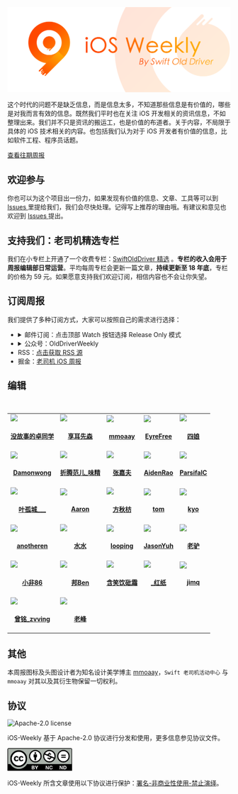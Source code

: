 ![](/assets/ios-weekly.png)

这个时代的问题不是缺乏信息，而是信息太多，不知道那些信息是有价值的，哪些是对我而言有效的信息。既然我们平时也在关注 iOS 开发相关的资讯信息，不如整理出来。我们并不只是资讯的搬运工，也是价值的布道者。关于内容，不局限于具体的 iOS 技术相关的内容。也包括我们认为对于 iOS 开发者有价值的信息，比如软件工程、程序员话题。

[查看往期周报](https://github.com/SwiftOldDriver/iOS-Weekly/releases)

## 欢迎参与

你也可以为这个项目出一份力，如果发现有价值的信息、文章、工具等可以到 [Issues ](https://github.com/SwiftOldDriver/iOS-Weekly/issues) 里提给我们，我们会尽快处理。记得写上推荐的理由哦。有建议和意见也欢迎到 [Issues ](https://github.com/SwiftOldDriver/iOS-Weekly/issues) 提出。

## 支持我们：老司机精选专栏

我们在小专栏上开通了一个收费专栏：[SwiftOldDriver 精选](https://xiaozhuanlan.com/olddriver-selection) 。**专栏的收入会用于周报编辑部日常运营**。平均每周专栏会更新一篇文章，**持续更新至 18 年底**，专栏的价格为 59 元。如果愿意支持我们欢迎订阅，相信内容也不会让你失望。

## 订阅周报

我们提供了多种订阅方式，大家可以按照自己的需求进行选择：

- <details><summary>邮件订阅：点击顶部 Watch 按钮选择 Release Only 模式</summary><p><img src="/assets/release_only.png" alt style="max-width=100%;"></p></details>
- <details><summary>公众号：OldDriverWeekly</summary><p><img src="/assets/qrcode_for_wechat.jpg" alt style="max-width=100%;"></p></details>
- RSS：[点击获取 RSS 源](https://github.com/SwiftOldDriver/iOS-Weekly/releases.atom)
- 掘金：[老司机 iOS 周报](https://juejin.im/user/5a52075e6fb9a01c9d31b107/posts)

## 编辑

<table id='team'><tr><td id='lacklock'><a href='https://github.com/lacklock'><img src='https://github.com/lacklock.png?size=274'></a><h4 align='center'><a href='https://weibo.com/u/1926303682'>没故事的卓同学</a></h4></td><td id='iblacksun'><a href='https://github.com/iblacksun'><img src='https://github.com/iblacksun.png?size=274'></a><h4 align='center'><a href='https://weibo.com/iblacksun'>享耳先森</a></h4></td><td id='mmoaay'><a href='https://github.com/mmoaay'><img src='https://github.com/mmoaay.png?size=274'></a><h4 align='center'><a href='https://weibo.com/smmoaay'>mmoaay</a></h4></td><td id='EyreFree'><a href='https://github.com/EyreFree'><img src='https://github.com/EyreFree.png?size=274'></a><h4 align='center'><a href='https://weibo.com/eyrefree777'>EyreFree</a></h4></td><td id='kemchenj'><a href='https://github.com/kemchenj'><img src='https://github.com/kemchenj.png?size=274'></a><h4 align='center'><a href='https://twitter.com/kemchenj'>四娘</a></h4></td></tr><tr><td id='Damonvvong'><a href='https://github.com/Damonvvong'><img src='https://github.com/Damonvvong.png?size=274'></a><h4 align='center'><a href='https://weibo.com/damonone'>Damonwong</a></h4></td><td id='awhisper'><a href='https://github.com/awhisper'><img src='https://github.com/awhisper.png?size=274'></a><h4 align='center'><a href='https://weibo.com/agvicking'>折腾范儿_味精</a></h4></td><td id='josephchang10'><a href='https://github.com/josephchang10'><img src='https://github.com/josephchang10.png?size=274'></a><h4 align='center'><a href='https://weibo.com/u/2949394297'>张嘉夫</a></h4></td><td id='raozhizhen'><a href='https://github.com/raozhizhen'><img src='https://github.com/raozhizhen.png?size=274'></a><h4 align='center'><a href='https://weibo.com/AidenRao'>AidenRao</a></h4></td><td id='ParsifalC'><a href='https://github.com/ParsifalC'><img src='https://github.com/ParsifalC.png?size=274'></a><h4 align='center'><a href='https://weibo.com/parsifalchang'>ParsifalC</a></h4></td></tr><tr><td id='zangqilong198812'><a href='https://github.com/zangqilong198812'><img src='https://github.com/zangqilong198812.png?size=274'></a><h4 align='center'><a href='https://weibo.com/u/1438670852'>叶孤城___</a></h4></td><td id='Aaron'><a href='https://github.com/aaaron7'><img src="https://github.com/aaaron7.png?size=274" width="274" /></a><h4 align='center'><a href='https://weibo.com/aaaron7'>Aaron</a></h4></td><td id='Mango'><a href='https://github.com/100mango'><img src="https://github.com/100mango.png?size=274" width="274" /></a><h4 align='center'><a href='https://weibo.com/100mango'>方秋枋</a></h4></td> ​ <td id='tom'><a href='https://github.com/tom510230'><img src="https://github.com/tom510230.png?size=274" width="274" /></a><h4 align='center'><a href='https://xiaozhuanlan.com/u/6682065345'>tom</a></h4></td> ​ <td id='kyo'><a href='https://github.com/KyoLi'><img src="https://github.com/KyoLi.png?size=274" width="274" /></a><h4 align='center'><a href='https://github.com/KyoLi'>kyo</a></h4></td></tr><tr><td id='anotheren'><a href='https://github.com/anotheren'><img src='https://github.com/anotheren.png?size=274'></a><h4 align='center'><a href='https://anotheren.com'>anotheren</a></h4></td><td id='shui'><a href='https://github.com/waterXu'><img src="https://github.com/waterXu.png?size=274" width="274" /></a><h4 align='center'><a href='https://www.xuyanlan.com'>水水</a></h4></td><td id='looping'><a href='https://github.com/looping'><img src="https://github.com/looping.png?size=274" width="274" /></a><h4 align='center'><a href='https://github.com/looping'>looping</a></h4></td> ​ <td id='Jason'><a href='https://github.com/yxztj'><img src="https://github.com/yxztj.png?size=274" width="274" /></a><h4 align='center'><a href='https://weibo.com/jasonyuh'>JasonYuh</a></h4></td> ​ <td id='olddonkey'><a href='https://weibo.com/u/6090610445'><img src="https://github.com/olddonkey.png?size=274" width="274" /></a><h4 align='center'><a href='https://weibo.com/u/6090610445'>老驴</a></h4></td></tr><tr><td id='xuyafei'><a href='https://github.com/xiaofei86'><img src='https://github.com/xiaofei86.png?size=274'></a><h4 align='center'><a href='https://weibo.com/xuyafei86'>小非86</a></h4></td><td id='bangben'><a href='https://weibo.com/linwenbang'><img src='https://github.com/linwenbang.png?size=274'></a><h4 align='center'><a href='https://weibo.com/linwenbang'>邦Ben</a></h4></td><td id='yuxinwen'><a href='https://github.com/ChinaFishNews'><img src='https://github.com/ChinaFishNews.png?size=274'></a><h4 align='center'><a href='https://weibo.com/chinafishnews/'>含笑饮砒霜</a></h4></td><td id='红纸'><a href='https://github.com/nianran'><img src='https://github.com/nianran.png?size=274'></a><h4 align='center'><a href='https://weibo.com/u/3211225157/'>_红纸</a></h4></td></td><td id='jimq'><a href='https://github.com/waz0820'><img src='https://github.com/waz0820.png?size=274'></a><h4 align='center'><a href='https://weibo.com/u/3427304820/'>jimq</a></h4></td></tr><tr><td id='zvving'><a href='https://github.com/zvving'><img src='https://github.com/zvving.png?size=274'></a><h4 align='center'><a href='https://twitter.com/zvving'>曾铭_zvving</a></h4></td><td id=‘老峰’><a href='https://www.weibo.com/6131406761'><img src='https://github.com/GesanTung.png?size=274'></a><h4 align='center'><a href='https://github.com/GesanTung'>老峰</a></h4></td></tr></table>

## 其他

本周报图标及头图设计者为知名设计美学博主 [mmoaay](https://weibo.com/smmoaay)，`Swift 老司机活动中心` 与 `mmoaay` 对其以及其衍生物保留一切权利。

## 协议

<img alt="Apache-2.0 license" src="https://lucene.apache.org/images/mantle-power.png" width="128">

iOS-Weekly 基于 Apache-2.0 协议进行分发和使用，更多信息参见协议文件。

<img src='https://raw.githubusercontent.com/EyreFree/EFArticles/master/res/cc-by-nc-nd.png' width='145.77' height='51'/>

iOS-Weekly 所含文章使用以下协议进行保护：[署名-非商业性使用-禁止演绎](http://creativecommons.org/licenses/by-nc-nd/3.0/cn/)。


